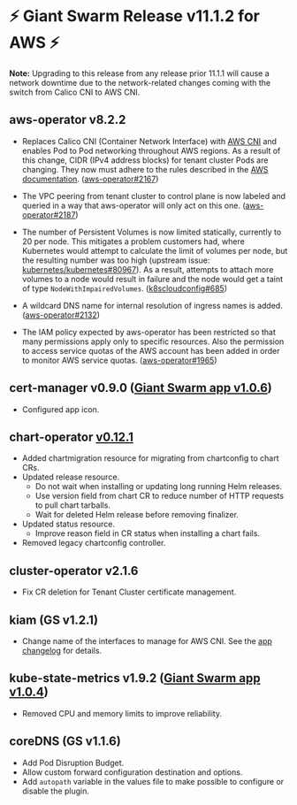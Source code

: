 # :zap: Giant Swarm Release v11.1.2 for AWS :zap:

__Note:__ Upgrading to this release from any release prior 11.1.1 will cause a network downtime due to the network-related changes coming with the switch from Calico CNI to AWS CNI.

## aws-operator v8.2.2

- Replaces Calico CNI (Container Network Interface) with [AWS CNI](https://github.com/aws/amazon-vpc-cni-k8s) and enables Pod to Pod networking throughout AWS regions. As a result of this change, CIDR (IPv4 address blocks) for tenant cluster Pods are changing. They now must adhere to the rules described in the [AWS documentation](https://docs.aws.amazon.com/vpc/latest/userguide/VPC_Subnets.html#add-cidr-block-restrictions). ([aws-operator#2167](https://github.com/giantswarm/aws-operator/pull/2167))

- The VPC peering from tenant cluster to control plane is now labeled and queried in a way that aws-operator will only act on this one. ([aws-operator#2187](https://github.com/giantswarm/aws-operator/pull/2187))

- The number of Persistent Volumes is now limited statically, currently to 20 per node. This mitigates a problem customers had, where Kubernetes would attempt to calculate the limit of volumes per node, but the resulting number was too high (upstream issue: [kubernetes/kubernetes#80967](https://github.com/kubernetes/kubernetes/issues/80967)). As a result, attempts to attach more volumes to a node would result in failure and the node would get a taint of type `NodeWithImpairedVolumes`. ([k8scloudconfig#685](https://github.com/giantswarm/k8scloudconfig/pull/685))

- A wildcard DNS name for internal resolution of ingress names is added. ([aws-operator#2132](https://github.com/giantswarm/aws-operator/pull/2132))

- The IAM policy expected by aws-operator has been restricted so that many permissions apply only to specific resources. Also the permission to access service quotas of the AWS account has been added in order to monitor AWS service quotas. ([aws-operator#1965](https://github.com/giantswarm/aws-operator/pull/1965))

## cert-manager v0.9.0 ([Giant Swarm app v1.0.6](https://github.com/giantswarm/cert-manager-app/blob/master/CHANGELOG.md#v106-2020-02-28))

- Configured app icon.

## chart-operator [v0.12.1](https://github.com/giantswarm/chart-operator/releases/tag/v0.12.1)

- Added chartmigration resource for migrating from chartconfig to chart CRs.
- Updated release resource.
  - Do not wait when installing or updating long running Helm releases.
  - Use version field from chart CR to reduce number of HTTP requests to pull chart tarballs.
  - Wait for deleted Helm release before removing finalizer.
- Updated status resource.
  - Improve reason field in CR status when installing a chart fails.
- Removed legacy chartconfig controller.

## cluster-operator v2.1.6

- Fix CR deletion for Tenant Cluster certificate management.

## kiam (GS v1.2.1)

- Change name of the interfaces to manage for AWS CNI. See the [app changelog](https://github.com/giantswarm/kiam-app/blob/master/CHANGELOG.md#v121-2020-03-14) for details.

## kube-state-metrics v1.9.2 ([Giant Swarm app v1.0.4](https://github.com/giantswarm/kube-state-metrics-app/blob/master/CHANGELOG.md#v104))

- Removed CPU and memory limits to improve reliability.

## coreDNS (GS v1.1.6)

- Add Pod Disruption Budget.
- Allow custom forward configuration destination and options.
- Add `autopath` variable in the values file to make possible to configure or disable the plugin.
